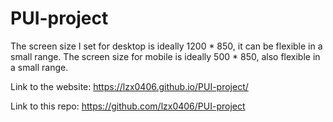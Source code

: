 # PUI-project

The screen size I set for desktop is ideally 1200 * 850, it can be flexible in a small range.
The screen size for mobile is ideally 500 * 850, also flexible in a small range.

Link to the website:
https://lzx0406.github.io/PUI-project/

Link to this repo:
https://github.com/lzx0406/PUI-project
